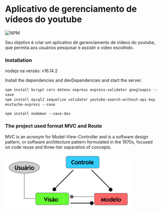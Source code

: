 # Aplicativo de gerenciamento de vídeos do youtube

![NPM](https://img.shields.io/npm/v/cors.svg)

Seu objetivo é criar um aplicativo de gerenciamento de vídeos do youtube, que permita aos usuários pesquisar e assistir o vídeo escolhido.

### Installation
nodejs na versão: v16.14.2

Install the dependencies and devDependencies and start the server.

```
npm install bcrypt cors dotenv express express-validator googleapis --save
npm install mysql2 sequelize validator youtube-search-without-api-key mustache-express --save
```
```
npm install nodemon --save-dev
```

### The project used format MVC and Route
MVC is an acronym for Model-View-Controller and is a software design pattern, or software architecture pattern formulated in the 1970s, focused on code reuse and three-tier separation of concepts.

![MVC](https://github.com/cosmeaf/aplicativo_youtube/blob/master/public/img_github/padrao_mvc.jpg)
